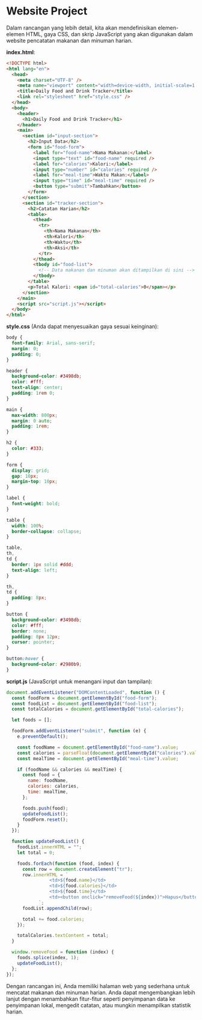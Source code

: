 # Website Project

Dalam rancangan yang lebih detail, kita akan mendefinisikan elemen-elemen HTML, gaya CSS, dan skrip JavaScript yang akan digunakan dalam website pencatatan makanan dan minuman harian.

**index.html**:

```html
<!DOCTYPE html>
<html lang="en">
  <head>
    <meta charset="UTF-8" />
    <meta name="viewport" content="width=device-width, initial-scale=1.0" />
    <title>Daily Food and Drink Tracker</title>
    <link rel="stylesheet" href="style.css" />
  </head>
  <body>
    <header>
      <h1>Daily Food and Drink Tracker</h1>
    </header>
    <main>
      <section id="input-section">
        <h2>Input Data</h2>
        <form id="food-form">
          <label for="food-name">Nama Makanan:</label>
          <input type="text" id="food-name" required />
          <label for="calories">Kalori:</label>
          <input type="number" id="calories" required />
          <label for="meal-time">Waktu Makan:</label>
          <input type="time" id="meal-time" required />
          <button type="submit">Tambahkan</button>
        </form>
      </section>
      <section id="tracker-section">
        <h2>Catatan Harian</h2>
        <table>
          <thead>
            <tr>
              <th>Nama Makanan</th>
              <th>Kalori</th>
              <th>Waktu</th>
              <th>Aksi</th>
            </tr>
          </thead>
          <tbody id="food-list">
            <!-- Data makanan dan minuman akan ditampilkan di sini -->
          </tbody>
        </table>
        <p>Total Kalori: <span id="total-calories">0</span></p>
      </section>
    </main>
    <script src="script.js"></script>
  </body>
</html>
```

**style.css** (Anda dapat menyesuaikan gaya sesuai keinginan):

```css
body {
  font-family: Arial, sans-serif;
  margin: 0;
  padding: 0;
}

header {
  background-color: #3498db;
  color: #fff;
  text-align: center;
  padding: 1rem 0;
}

main {
  max-width: 800px;
  margin: 0 auto;
  padding: 1rem;
}

h2 {
  color: #333;
}

form {
  display: grid;
  gap: 10px;
  margin-top: 10px;
}

label {
  font-weight: bold;
}

table {
  width: 100%;
  border-collapse: collapse;
}

table,
th,
td {
  border: 1px solid #ddd;
  text-align: left;
}

th,
td {
  padding: 8px;
}

button {
  background-color: #3498db;
  color: #fff;
  border: none;
  padding: 8px 12px;
  cursor: pointer;
}

button:hover {
  background-color: #2980b9;
}
```

**script.js** (JavaScript untuk menangani input dan tampilan):

```javascript
document.addEventListener("DOMContentLoaded", function () {
  const foodForm = document.getElementById("food-form");
  const foodList = document.getElementById("food-list");
  const totalCalories = document.getElementById("total-calories");

  let foods = [];

  foodForm.addEventListener("submit", function (e) {
    e.preventDefault();

    const foodName = document.getElementById("food-name").value;
    const calories = parseFloat(document.getElementById("calories").value);
    const mealTime = document.getElementById("meal-time").value;

    if (foodName && calories && mealTime) {
      const food = {
        name: foodName,
        calories: calories,
        time: mealTime,
      };

      foods.push(food);
      updateFoodList();
      foodForm.reset();
    }
  });

  function updateFoodList() {
    foodList.innerHTML = "";
    let total = 0;

    foods.forEach(function (food, index) {
      const row = document.createElement("tr");
      row.innerHTML = `
                <td>${food.name}</td>
                <td>${food.calories}</td>
                <td>${food.time}</td>
                <td><button onclick="removeFood(${index})">Hapus</button></td>
            `;
      foodList.appendChild(row);

      total += food.calories;
    });

    totalCalories.textContent = total;
  }

  window.removeFood = function (index) {
    foods.splice(index, 1);
    updateFoodList();
  };
});
```

Dengan rancangan ini, Anda memiliki halaman web yang sederhana untuk mencatat makanan dan minuman harian. Anda dapat mengembangkan lebih lanjut dengan menambahkan fitur-fitur seperti penyimpanan data ke penyimpanan lokal, mengedit catatan, atau mungkin menampilkan statistik harian.
